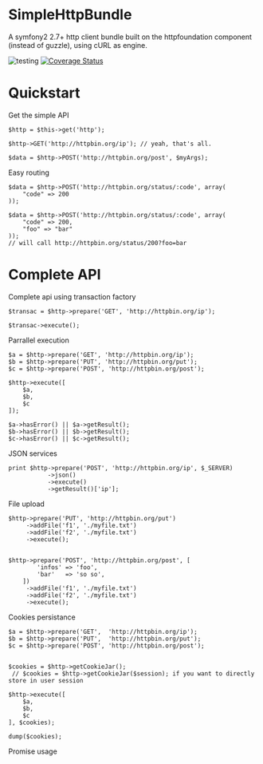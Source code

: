 SimpleHttpBundle
======

A symfony2 2.7+ http client bundle built on the httpfoundation component (instead of guzzle), using cURL as engine.


![testing](https://travis-ci.org/evaisse/SimpleHttpBundle.svg?branch=master)
[![Coverage Status](https://coveralls.io/repos/evaisse/SimpleHttpBundle/badge.svg)](https://coveralls.io/r/evaisse/SimpleHttpBundle)

Quickstart
======


Get the simple API

    $http = $this->get('http');

    $http->GET('http://httpbin.org/ip'); // yeah, that's all.
  
    $data = $http->POST('http://httpbin.org/post', $myArgs);
    
Easy routing

    $data = $http->POST('http://httpbin.org/status/:code', array(
        "code" => 200
    ));
    
    $data = $http->POST('http://httpbin.org/status/:code', array(
        "code" => 200,
        "foo" => "bar" 
    ));
    // will call http://httpbin.org/status/200?foo=bar
    


Complete API
=====

Complete api using transaction factory 
 
    $transac = $http->prepare('GET', 'http://httpbin.org/ip');
    
    $transac->execute();

    
Parrallel execution
    
    $a = $http->prepare('GET', 'http://httpbin.org/ip');
    $b = $http->prepare('PUT', 'http://httpbin.org/put');
    $c = $http->prepare('POST', 'http://httpbin.org/post');
    
    $http->execute([
        $a, 
        $b,
        $c
    ]);
    
    $a->hasError() || $a->getResult();
    $b->hasError() || $b->getResult();
    $c->hasError() || $c->getResult();
    
    
JSON services

    print $http->prepare('POST', 'http://httpbin.org/ip', $_SERVER)
               ->json()
               ->execute()
               ->getResult()['ip'];

File upload


    $http->prepare('PUT', 'http://httpbin.org/put')
         ->addFile('f1', './myfile.txt')
         ->addFile('f2', './myfile.txt')
         ->execute();


    $http->prepare('POST', 'http://httpbin.org/post', [
            'infos' => 'foo',
            'bar'   => 'so so',
        ])
         ->addFile('f1', './myfile.txt')
         ->addFile('f2', './myfile.txt')
         ->execute();

Cookies persistance 

    $a = $http->prepare('GET',  'http://httpbin.org/ip');
    $b = $http->prepare('PUT',  'http://httpbin.org/put');
    $c = $http->prepare('POST', 'http://httpbin.org/post');
    
    
    $cookies = $http->getCookieJar();
     // $cookies = $http->getCookieJar($session); if you want to directly store in user session
    
    $http->execute([
        $a, 
        $b,
        $c
    ], $cookies);
    
    dump($cookies);
    

Promise usage
    